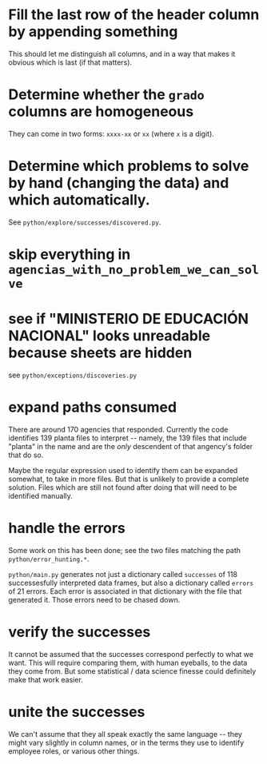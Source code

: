 # Fill the last row of the header column by appending something

This should let me distinguish all columns,
and in a way that makes it obvious which is last (if that matters).

# Determine whether the `grado` columns are homogeneous

They can come in two forms: `xxxx-xx` or `xx` (where `x` is a digit).

# Determine which problems to solve by hand (changing the data) and which automatically.

See `python/explore/successes/discovered.py`.

# skip everything in `agencias_with_no_problem_we_can_solve`

# see if "MINISTERIO DE EDUCACIÓN NACIONAL" looks unreadable because sheets are hidden

see `python/exceptions/discoveries.py`

# expand paths consumed

There are around 170 agencies that responded.
Currently the code identifies 139 planta files to interpret --
namely, the 139 files that include "planta" in the name
and are the *only* descendent of that angency's folder that do so.

Maybe the regular expression used to identify them can be expanded somewhat,
to take in more files.
But that is unlikely to provide a complete solution.
Files which are still not found after doing that
will need to be identified manually.

# handle the errors

Some work on this has been done;
see the two files matching the path `python/error_hunting.*`.

`python/main.py` generates not just a dictionary called `successes`
of 118 successesfully interpreted data frames,
but also a dictionary called `errors` of 21 errors.
Each error is associated in that dictionary with the file that generated it.
Those errors need to be chased down.

# verify the successes

It cannot be assumed that the successes correspond perfectly
to what we want. This will require comparing them, with human eyeballs,
to the data they come from.
But some statistical / data science finesse
could definitely make that work easier.

# unite the successes

We can't assume that they all speak exactly the same language --
they might vary slightly in column names,
or in the terms they use to identify employee roles,
or various other things.
